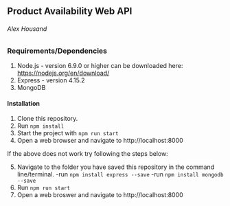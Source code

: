 ## Product Availability Web API 
###### Alex Housand

### Requirements/Dependencies
1. Node.js - version 6.9.0 or higher can be downloaded here: https://nodejs.org/en/download/
2. Express - version 4.15.2
3. MongoDB

#### Installation
1) Clone this repository.
2) Run `npm install`
3) Start the project with `npm run start`
4) Open a web browser and navigate to http://localhost:8000

If the above does not work try following the steps below:

5) Navigate to the folder you have saved this repository in the command line/terminal.
  -run `npm install express --save`
  -run `npm install mongodb --save`
6) Run `npm run start`
7) Open a web broswer and navigate to http://localhost:8000
